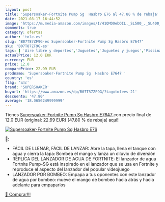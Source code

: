 ```yaml
---
layout: post
title: 'Supersoaker-Fortnite Pump Sg  Hasbro E76 al 47.80 % de rebaja'
date: 2021-08-17 16:44:52
image: 'https://m.media-amazon.com/images/I/41QMD0ebOIL._SL500_._SL400_.jpg'
comments: true
category: ofertas
author: 'tole.es'
slug: 'B07T87ZF9G-es Supersoaker-Fortnite Pump Sg Hasbro E7647'
sku: 'B07T87ZF9G-es'
tags: [ 'Aire libre y deportes','Juguetes','Juguetes y juegos','Piscinas de jardín y juegos acuáticos','Pistolas de agua','hasbro','supersoaker', ]
actualPrice: 12.0 EUR
currency: EUR
price: 12.0
comparePrice: 22.99 EUR
prodname: 'Supersoaker-Fortnite Pump Sg  Hasbro E7647 '
country: 'es'
flag: '🇪🇸'
brand: 'SUPERSOAKER'
buyurl: 'https://www.amazon.es/dp/B07T87ZF9G/?tag=tolees-21'
descuento: '47.80'
average: '18.0656249999999'
---
```


Tienes [Supersoaker-Fortnite Pump Sg  Hasbro E7647 ](https://www.amazon.es/dp/B07T87ZF9G/?tag=tolees-21) con precio final de  12.0 EUR (original: 22.99 EUR) (47.80 %  de rebaja) aqui!

[![Supersoaker-Fortnite Pump Sg  Hasbro E76](https://m.media-amazon.com/images/I/41QMD0ebOIL._SL500_._SL400_.jpg)](https://www.amazon.es/dp/B07T87ZF9G/?tag=tolees-21)

🔎:

- FÁCIL DE LLENAR, FÁCIL DE LANZAR: Abre la tapa, llena el tanque con agua y cierra la tapa: Bombea el mango y lanza un diluvio de diversión
- RÉPLICA DEL LANZADOR DE AGUA DE FORTNITE: El lanzador de agua Fortnite Pump-SG está inspirado en el lanzador que se usa en Fortnite y reproduce el aspecto del lanzador del popular videojuego
- LANZADOR POR BOMBEO: Empapa a tus oponentes con este lanzador de agua por bombeo: mueve el mango de bombeo hacia atrás y hacia adelante para empaparlos

[🛒 Comprar!!!](https://www.amazon.es/dp/B07T87ZF9G/?tag=tolees-21)
